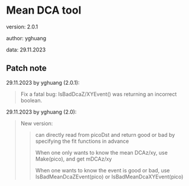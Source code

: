 # Mean DCA tool

version: 2.0.1

author: yghuang

data: 29.11.2023

## Patch note

29.11.2023 by yghuang (2.0.1):

> Fix a fatal bug: IsBadDcaZ/XYEvent() was returning an incorrect boolean.

29.11.2023 by yghuang (2.0):

> New version:
>
>> can directly read from picoDst and return good or bad by specifying the fit functions in advance
>>
>> When one only wants to know the mean DCAz/xy, use Make(pico), and get mDCAz/xy
>>
>> When one wants to know the event is good or bad, use IsBadMeanDcaZEvent(pico) or IsBadMeanDcaXYEvent(pico)
